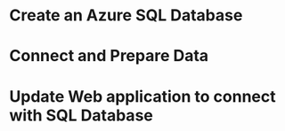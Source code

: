 # Create an Azure SQL Database


# Connect and Prepare Data



# Update Web application to connect with SQL Database


